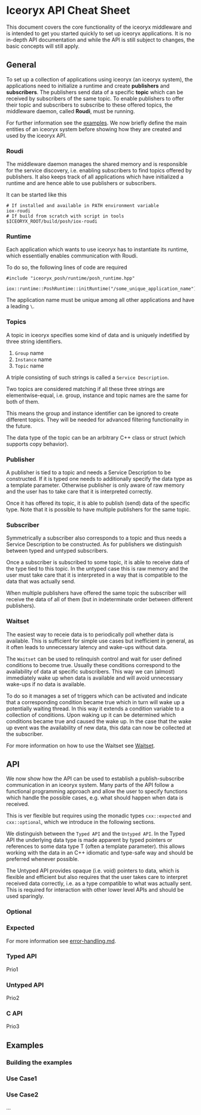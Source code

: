 # Iceoryx API Cheat Sheet

This document covers the core functionality of the iceoryx middleware and is intended to get you started quickly to
set up iceoryx applications. It is no in-depth API documentation and while the API is still subject to changes, 
the basic concepts will still apply.  
## General

To set up a collection of applications using iceoryx (an iceoryx system), the applications need to initialize a runtime and create **publishers** and **subscribers**. The publishers send data of a specific **topic** which can be received by subscribers of the same topic.
To enable publishers to offer their topic and subscribers to subscribe to these offered topics, the middleware daemon, called **Roudi**, must be running. 

For further information see the [examples](). We now briefly define the main entities of an iceoryx system before showing how they are created and used by the iceoryx API.

### Roudi

The middleware daemon manages the shared memory and is responsible for the service discovery, i.e. enabling subscribers to find topics offered by publishers. It also keeps track of all applications which have initialized a runtime and are hence able to use publishers or subscribers.

It can be started like this

    # If installed and available in PATH environment variable
    iox-roudi
    # If build from scratch with script in tools
    $ICEORYX_ROOT/build/posh/iox-roudi

### Runtime

Each application which wants to use iceoryx has to instantiate its runtime, which essentially enables communication with Roudi.

To do so, the following lines of code are required
 
    #include "iceoryx_posh/runtime/posh_runtime.hpp"

    iox::runtime::PoshRuntime::initRuntime("/some_unique_application_name");

The application name must be unique among all other applications and have a leading `\`.


### Topics

A topic in iceoryx specifies some kind of data and is uniquely indetified by three string identifiers.

1. ``Group`` name
2. ``Instance`` name
3. ``Topic`` name

A triple consisting of such strings is called a ``Service Description``.

Two topics are considered matching if all these three strings are elementwise-equal, i.e. group, instance and topic names are the same for both of them.

This means the group and instance identifier can be ignored to create different topics. They will be needed for advanced filtering functionality in the future.

The data type of the topic can be an arbitrary C++ class or struct (which supports copy behavior).

### Publisher
A publisher is tied to a topic and needs a Service Description to be constructed. If it is typed one needs to additionally specify the data type
as a template parameter. Otherwise publisher is only aware of raw memory and the user has to take care that it is interpreted correctly.

Once it has offered its topic, it is able to publish (send) data of the specific type. Note that it is possible to have multiple publishers for the same topic.

### Subscriber
Symmetrically a subscriber also corresponds to a topic and thus needs a Service Description to be constructed. As for publishers we distinguish between typed and untyped subscribers.

Once a subscriber is subscribed to some topic, it is able to receive data of the type tied to this topic. In the untyped case this is raw memory and the user must take care that it is interpreted in a way that is compatible to the data that was actually send.

When multiple publishers have offered the same topic the subscriber will receive the data of all of them (but in indeterminate order between different publishers).

### Waitset
The easiest way to receie data is to periodically poll whether data is available. This is sufficient for simple use cases but inefficient in general, as it often leads to unnecessary latency and wake-ups without data.

The ``Waitset`` can be used to relinquish control and wait for user defined conditions to become true. 
Usually these conditions correspond to the availability of data at specific subscribers. This way we can (almost) immediately wake up when data is available and will avoid unnecessary wake-ups if no data is available.

To do so it manages a set of triggers which can be activated and indicate that a corresponding condition became true which in turn will wake up a potentially waiting thread. In this way it extends a condition variable to a collection of conditions. Upon waking up it can be determined which conditions became true and caused
the wake up. In the case that the wake up event was the availability of new data, this data can now be collected at the subscriber.

For more information on how to use the Waitset see [Waitset](todo_link).


## API

We now show how the API can be used to establish a publish-subscribe communication in an iceoryx system. Many parts of the API follow a functional programming approach and allow the user to specify functions which handle the possible cases, e.g. what should happen when data is received.

This is ver flexible but requires using the monadic types ``cxx::expected`` and ``cxx::optional``, which we introduce in the following sections.

We distinguish between the ``Typed API`` and the ``Untyped API``. In the Typed API the underlying data type is made apparent by typed pointers or references to some data type T (often a template parameter). this allows working with the data in an C++ idiomatic and type-safe way and should be preferred whenever possible.

The Untyped API provides opaque (i.e. void) pointers to data, which is flexible and efficient but also requires that the user takes care to interpret received data correctly, i.e. as a type compatible to what was actually sent. This is required for interaction with other lower level APIs and should be used sparingly. 

### Optional


### Expected
For more information see [error-handling.md](todo).

### Typed API
Prio1

### Untyped API
Prio2

### C API
Prio3

## Examples

### Building the examples

### Use Case1

### Use Case2

...